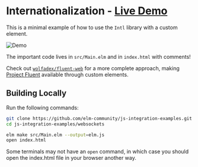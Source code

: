 # Internationalization - [Live Demo](https://ellie-app.com/8yYbRQ3Hzrta1)

This is a minimal example of how to use the `Intl` library with a custom element.

![Demo](demo.gif)

The important code lives in `src/Main.elm` and in `index.html` with comments!

Check out [`wolfadex/fluent-web`](https://github.com/wolfadex/fluent-web/) for a more complete approach, making [Project Fluent](https://projectfluent.org/) available through custom elements.


## Building Locally

Run the following commands:

```bash
git clone https://github.com/elm-community/js-integration-examples.git
cd js-integration-examples/websockets

elm make src/Main.elm --output=elm.js
open index.html
```

Some terminals may not have an `open` command, in which case you should open the index.html file in your browser another way.
